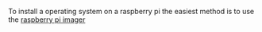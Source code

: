 To install a operating system on a raspberry pi the easiest method is to use the [raspberry pi imager](https://www.raspberrypi.com/software/)
